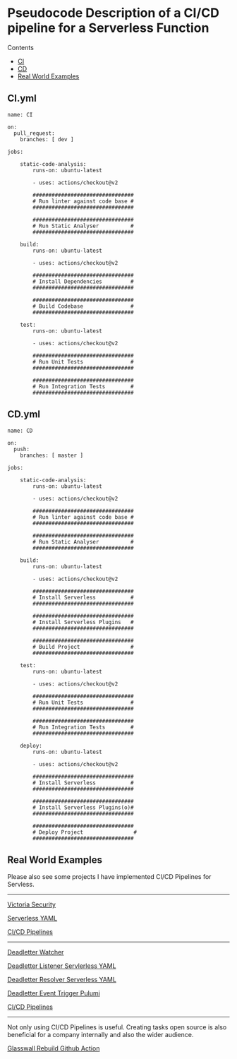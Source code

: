 # Pseudocode Description of a CI/CD pipeline for a Serverless Function

Contents

- [CI](#ci.yml)
- [CD](#cd.yml)
- [Real World Examples](#real-world-examples)

## CI.yml

    name: CI

    on:
      pull_request:
        branches: [ dev ]

    jobs:

        static-code-analysis:
            runs-on: ubuntu-latest

            - uses: actions/checkout@v2

            ################################
            # Run linter against code base #
            ################################

            ################################
            # Run Static Analyser          #
            ################################

        build:
            runs-on: ubuntu-latest

            - uses: actions/checkout@v2

            ################################
            # Install Dependencies         #
            ################################

            ################################
            # Build Codebase               #
            ################################

        test:
            runs-on: ubuntu-latest

            - uses: actions/checkout@v2

            ################################
            # Run Unit Tests               #
            ################################

            ################################
            # Run Integration Tests        #
            ################################


## CD.yml

    name: CD

    on:
      push:
        branches: [ master ]

    jobs:

        static-code-analysis:
            runs-on: ubuntu-latest

            - uses: actions/checkout@v2

            ################################
            # Run linter against code base #
            ################################

            ################################
            # Run Static Analyser          #
            ################################

        build:
            runs-on: ubuntu-latest

            - uses: actions/checkout@v2

            ################################
            # Install Serverless           #
            ################################

            ################################
            # Install Serverless Plugins   #
            ################################

            ################################
            # Build Project                #
            ################################

        test:
            runs-on: ubuntu-latest

            - uses: actions/checkout@v2

            ################################
            # Run Unit Tests               #
            ################################

            ################################
            # Run Integration Tests        #
            ################################

        deploy:
            runs-on: ubuntu-latest

            - uses: actions/checkout@v2

            ################################
            # Install Serverless           #
            ################################

            ################################
            # Install Serverless Plugins(o)#
            ################################

            ################################
            # Deploy Project                #
            ################################


## Real World Examples
Please also see some projects I have implemented CI/CD Pipelines for Servless.

***

[Victoria Security](https://github.com/glasswall-sre/victoria-security)

[Serverless YAML](https://github.com/glasswall-sre/victoria-security/blob/master/serverless.yml)

[CI/CD Pipelines](https://github.com/glasswall-sre/victoria-security/tree/master/.github/workflows)

***

[Deadletter Watcher](https://github.com/glasswall-sre/dead-letter-watcher)

[Deadletter Listener Servlerless YAML](https://github.com/glasswall-sre/dead-letter-watcher/blob/master/deadletter_listener/serverless.yml)

[Deadletter Resolver Serverless YAML](https://github.com/glasswall-sre/dead-letter-watcher/blob/master/deadletter_resolver/serverless.yml)

[Deadletter Event Trigger Pulumi](https://github.com/glasswall-sre/dead-letter-watcher/tree/master/event_trigger)

[CI/CD Pipelines](https://github.com/glasswall-sre/dead-letter-watcher/tree/master/.github/workflows)

***

Not only using CI/CD Pipelines is useful. Creating tasks open source is also beneficial for a company internally and also the wider audience.

[Glasswall Rebuild Github Action](https://github.com/tpilvelis-gw/rebuild-action)
